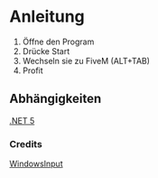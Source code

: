 # Anleitung
1. Öffne den Program
2. Drücke Start
3. Wechseln sie zu FiveM (ALT+TAB)
4. Profit

## Abhängigkeiten 
[.NET 5](https://dotnet.microsoft.com/download/dotnet/5.0/runtime)

### Credits
[WindowsInput](https://github.com/MediatedCommunications/WindowsInput)
